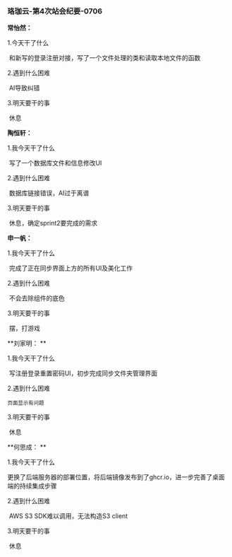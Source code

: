 ### 珞珈云-第4次站会纪要-0706



**常怡然：**

 1.今天干了什么

​	和新写的登录注册对接，写了一个文件处理的类和读取本地文件的函数

2.遇到什么困难 

​	AI导致纠错

3.明天要干的事 

​	休息

**陶恒轩：**

 1.我今天干了什么 

​	写了一个数据库文件和信息修改UI

2.遇到什么困难 

​	数据库链接错误，AI过于离谱

3.明天要干的事 

​	休息，确定sprint2要完成的需求



**申一帆：**

 1.我今天干了什么 

​	完成了正在同步界面上方的所有UI及美化工作

2.遇到什么困难 

​	不会去除组件的底色

3.明天要干的事 

​	摆，打游戏

**刘家明： **

1.我今天干了什么

​	写注册登录重置密码UI，初步完成同步文件夹管理界面

2.遇到什么困难

 	页面显示有问题

3.明天要干的事 

​	休息

**何思成： **

1.我今天干了什么 

​	更换了后端服务器的部署位置，将后端镜像发布到了ghcr.io，进一步完善了桌面端的持续集成步骤

2.遇到什么困难 

​	AWS S3 SDK难以调用，无法构造S3 client

 3.明天要干的事 

​	休息

